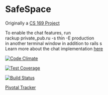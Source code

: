 # SafeSpace

Originally a [CS 169 Project](https://github.com/hendolim/countonanon)

To enable the chat features, run  
rackup private_pub.ru -s thin -E production  
in another terminal window in addition to rails s  
Learn more about the chat implementation [here](http://www.thegreatcodeadventure.com/hello-or-building-a-chatting-app-with-rails/)

[![Code Climate](https://codeclimate.com/github/rails/rails/badges/gpa.svg)](https://codeclimate.com/github/rails/rails)

[![Test Coverage](https://codeclimate.com/github/hendolim/countonanon/badges/coverage.svg)](https://codeclimate.com/github/hendolim/countonanon/coverage)

[![Build Status](https://travis-ci.org/hendolim/countonanon.svg?branch=master)](https://travis-ci.org/hendolim/countonanon)

[Pivotal Tracker](https://www.pivotaltracker.com/n/projects/1543989)
